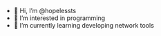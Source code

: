 - 👋 Hi, I’m @hopelessts
- 👀 I’m interested in programming
- 🌱 I’m currently learning developing network tools

<!---
hopelessts/hopelessts is a ✨ special ✨ repository because its `README.md` (this file) appears on your GitHub profile.
You can click the Preview link to take a look at your changes.
--->
